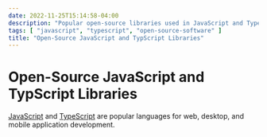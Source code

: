 ```yaml
---
date: 2022-11-25T15:14:58-04:00
description: "Popular open-source libraries used in JavaScript and TypeScript development"
tags: [ "javascript", "typescript", "open-source-software" ]
title: "Open-Source JavaScript and TypScript Libraries"
---
```


# Open-Source JavaScript and TypScript Libraries

[JavaScript](javascript.md) and [TypeScript](typescript.md) are popular languages for web, desktop, and mobile application development.
